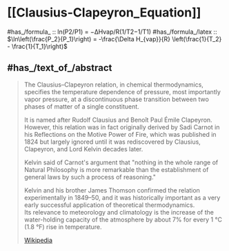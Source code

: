 
# [[Clausius-Clapeyron_Equation]] 

#has_/formula_ :: ln⁡(P2/P1) = −ΔHvap/R(1/T2−1/T1)
#has_/formula_/latex :: $\ln\left(\frac{P_2}{P_1}\right) = -\frac{\Delta H_{vap}}{R} \left(\frac{1}{T_2} - \frac{1}{T_1}\right)$ 

## #has_/text_of_/abstract 

> The Clausius–Clapeyron relation, in chemical thermodynamics, 
> specifies the temperature dependence of pressure, most importantly vapor pressure, 
> at a discontinuous phase transition between two phases of matter of a single constituent. 
> 
> It is named after Rudolf Clausius and Benoît Paul Émile Clapeyron. 
> However, this relation was in fact originally derived by Sadi Carnot 
> in his Reflections on the Motive Power of Fire, which was published in 1824 
> but largely ignored until it was rediscovered by Clausius, Clapeyron, and Lord Kelvin decades later.  
> 
> Kelvin said of Carnot's argument that 
> "nothing in the whole range of Natural Philosophy is more remarkable 
> than the establishment of general laws by such a process of reasoning."
>
> Kelvin and his brother James Thomson confirmed the relation experimentally in 1849–50, 
> and it was historically important 
> as a very early successful application of theoretical thermodynamics.  
> Its relevance to meteorology and climatology is 
> the increase of the water-holding capacity of the atmosphere 
> by about 7% for every 1 °C (1.8 °F) rise in temperature.
>
> [Wikipedia](https://en.wikipedia.org/wiki/Clausius%E2%80%93Clapeyron%20relation) 

